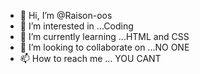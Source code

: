 - 👋 Hi, I’m @Raison-oos
- 👀 I’m interested in ...Coding
- 🌱 I’m currently learning ...HTML and CSS
- 💞️ I’m looking to collaborate on ...NO ONE
- 📫 How to reach me ... YOU CANT

<!---
Raison-oos/Raison-oos is a ✨ special ✨ repository because its `README.md` (this file) appears on your GitHub profile.
You can click the Preview link to take a look at your changes.
--->
